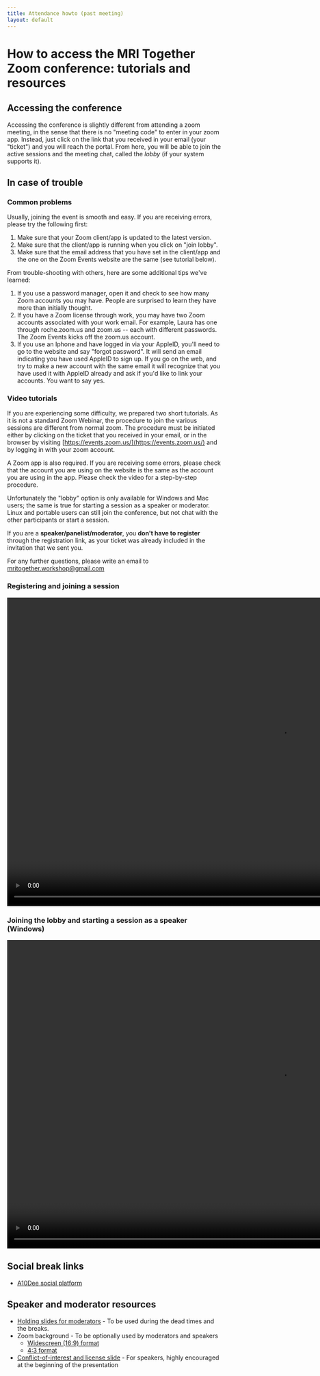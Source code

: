```yaml
--- 
title: Attendance howto (past meeting)
layout: default
--- 
```


# How to access the MRI Together Zoom conference: tutorials and resources

## Accessing the conference

Accessing the conference is slightly different from attending a zoom meeting, in the sense that there is no "meeting code" to enter in your zoom app. Instead, just click on the link that you received in your email (your "ticket") and you will reach the portal. From here, you will be able to join the active sessions and the meeting chat, called the _lobby_ (if your system supports it).

## In case of trouble

### Common problems
Usually, joining the event is smooth and easy. If you are receiving errors, please try the following first:
1. Make sure that your Zoom client/app is updated to the latest version.
2. Make sure that the client/app is running when you click on "join lobby".
3. Make sure that the email address that you have set in the client/app and the one on the Zoom Events website are the same (see tutorial below).

From trouble-shooting with others, here are some additional tips we've learned:
1. If you use a password manager, open it and check to see how many Zoom accounts you may have. People are surprised to learn they have more than initially thought.
2. If you have a Zoom license through work, you may have two Zoom accounts associated with your work email. For example, Laura has one through roche.zoom.us and zoom.us -- each with different passwords. The Zoom Events kicks off the zoom.us account.
3. If you use an Iphone and have logged in via your AppleID, you'll need to go to the website and say "forgot password". It will send an email indicating you have used AppleID to sign up. If you go on the web, and try to make a new account with the same email it will recognize that you have used it with AppleID already and ask if you'd like to link your accounts. You want to say yes.

### Video tutorials
If you are experiencing some difficulty, we prepared two short tutorials. As it is not a standard Zoom Webinar, the procedure to join the various sessions are different from normal zoom. The procedure must be initiated either by clicking on the ticket that you received in your email, or in the browser by visiting [https://events.zoom.us/](https://events.zoom.us/) and by logging in with your zoom account.

A Zoom app is also required. If you are receiving some errors, please check that the account you are using on the website is the same as the account you are using in the app. Please check the video for a step-by-step procedure.

Unfortunately the "lobby" option is only available for Windows and Mac users; the same is true for starting a session as a speaker or moderator. Linux and portable users can still join the conference, but not chat with the other participants or start a session.

If you are a **speaker/panelist/moderator**, you **don't have to register** through the registration link, as your ticket was already included in the invitation that we sent you.

For any further questions, please write an email to [mritogether.workshop@gmail.com](mailto:mritogether.workshop@gmail.com)

### Registering and joining a session

<video width="1280" height="720" controls>
  <source src="video/Join_Session_ZE.mp4" type="video/mp4">
Your browser does not support the video tag.
</video>

### Joining the lobby and starting a session as a speaker (Windows)

<video width="1280" height="720" controls>
  <source src="video/Start_Session_ZE_Windows.mp4" type="video/mp4">
Your browser does not support the video tag.
</video>

## Social break links
- [A10Dee social platform](https://platform.a10dee.com/open-science/events?event=I8NL4qMzh9DyDHH4FQdh)

## Speaker and moderator resources
- [Holding slides for moderators](/files/holding_slides.pptx) - To be used during the dead times and the breaks.
- Zoom background - To be optionally used by moderators and speakers
	- [Widescreen (16:9) format](/files/Zoom_Background_16.9.jpg)
	- [4:3 format](/files/Zoom_Background_4.3.jpg)
- [Conflict-of-interest and license slide](/files/COI_license_slide.pptx) - For speakers, highly encouraged at the beginning of the presentation
